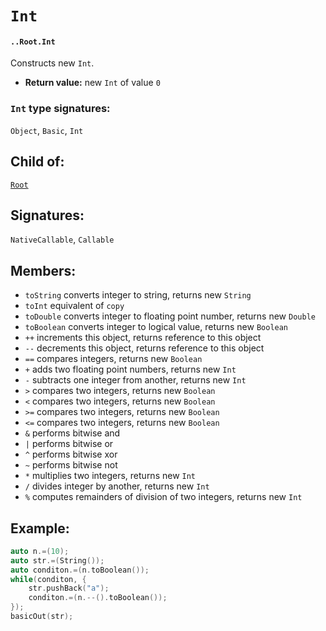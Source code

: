 # `Int`

#### `..Root.Int`

Constructs new `Int`.

* **Return value:** new `Int` of value `0`

### `Int` type signatures:

`Object`, `Basic`, `Int`

## Child of:

[`Root`](docs..Root.md)

## Signatures:

`NativeCallable`, `Callable`

## Members:

- `toString` converts integer to string, returns new `String` 
- `toInt` equivalent of `copy`
- `toDouble` converts integer to floating point number, returns new `Double`
- `toBoolean` converts integer to logical value, returns new `Boolean`
- `++` increments this object, returns reference to this object
- `--` decrements this object, returns reference to this object
- `==` compares integers, returns new `Boolean`
- `+` adds two floating point numbers, returns new `Int`
- `-` subtracts one integer from another, returns new `Int`
- `>` compares two integers, returns new `Boolean`
- `<` compares two integers, returns new `Boolean`
- `>=` compares two integers, returns new `Boolean`
- `<=` compares two integers, returns new `Boolean`
- `&` performs bitwise and
- `|` performs bitwise or
- `^` performs bitwise xor
- `~` performs bitwise not
- `*` multiplies two integers, returns new `Int`
- `/`  divides integer by another, returns new `Int`
- `%` computes remainders of division of two integers, returns new `Int`

## Example:

```c
auto n.=(10);
auto str.=(String());
auto conditon.=(n.toBoolean());
while(conditon, {
    str.pushBack("a");
    conditon.=(n.--().toBoolean());
});
basicOut(str);
```